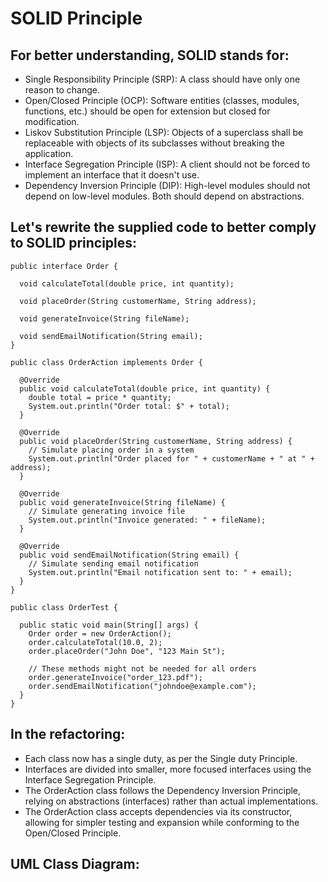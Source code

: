 # SOLID Principle

## For better understanding, SOLID stands for:
* Single Responsibility Principle (SRP): A class should have only one reason to change.
* Open/Closed Principle (OCP): Software entities (classes, modules, functions, etc.) should be open for extension but closed for modification.
* Liskov Substitution Principle (LSP): Objects of a superclass shall be replaceable with objects of its subclasses without breaking the application.
* Interface Segregation Principle (ISP): A client should not be forced to implement an interface that it doesn't use.
* Dependency Inversion Principle (DIP): High-level modules should not depend on low-level modules. Both should depend on abstractions.

## Let's rewrite the supplied code to better comply to SOLID principles:

```
public interface Order {

  void calculateTotal(double price, int quantity);

  void placeOrder(String customerName, String address);

  void generateInvoice(String fileName);

  void sendEmailNotification(String email);
}

public class OrderAction implements Order {

  @Override
  public void calculateTotal(double price, int quantity) {
    double total = price * quantity;
    System.out.println("Order total: $" + total);
  }

  @Override
  public void placeOrder(String customerName, String address) {
    // Simulate placing order in a system
    System.out.println("Order placed for " + customerName + " at " + address);
  }

  @Override
  public void generateInvoice(String fileName) {
    // Simulate generating invoice file
    System.out.println("Invoice generated: " + fileName);
  }

  @Override
  public void sendEmailNotification(String email) {
    // Simulate sending email notification
    System.out.println("Email notification sent to: " + email);
  }
}

public class OrderTest {

  public static void main(String[] args) {
    Order order = new OrderAction();
    order.calculateTotal(10.0, 2);
    order.placeOrder("John Doe", "123 Main St");

    // These methods might not be needed for all orders
    order.generateInvoice("order_123.pdf");
    order.sendEmailNotification("johndoe@example.com");
  }
}
```

## In the refactoring:

* Each class now has a single duty, as per the Single duty Principle.
* Interfaces are divided into smaller, more focused interfaces using the Interface Segregation Principle.
* The OrderAction class follows the Dependency Inversion Principle, relying on abstractions (interfaces) rather than actual implementations.
* The OrderAction class accepts dependencies via its constructor, allowing for simpler testing and expansion while conforming to the Open/Closed Principle.

## UML Class Diagram:

